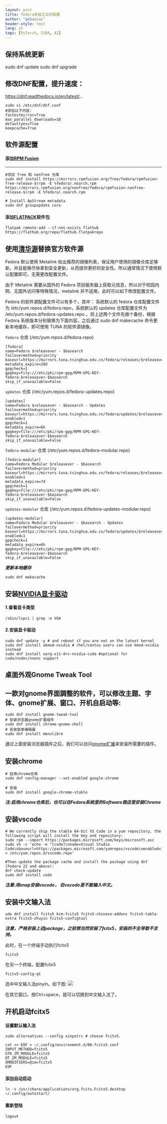 ```yaml
---
layout: post
title: fedora安装之后的配置
author: "gebaocai"
header-style: text
lang: zh
tags: [PyTorch, CUDA, AI]
---
```


保持系统更新
------
sudo dnf update
sudo dnf upgrade

修改DNF配置，提升速度：
------
https://dnf.readthedocs.io/en/latest/...

```
sudo vi /etc/dnf/dnf.conf
#添加以下内容:
fastestmirror=True
max_parallel_downloads=10
defaultyes=True
keepcache=True
```

软件源配置
------
#### 添加[RPM Fusion](https://rpmfusion.org/Configuration)
------

```
#添加 free 和 nonfree 仓库
sudo dnf install https://mirrors.rpmfusion.org/free/fedora/rpmfusion-free-release-$(rpm -E %fedora).noarch.rpm https://mirrors.rpmfusion.org/nonfree/fedora/rpmfusion-nonfree-release-$(rpm -E %fedora).noarch.rpm

# Install ApStream metadata
sudo dnf groupupdate core
```
#### 添加[FLATPACK](https://flatpak.org/setup/Fedora)软件包

```
flatpak remote-add --if-not-exists flathub https://flathub.org/repo/flathub.flatpakrepo
```

使用[清华源](https://mirrors.tuna.tsinghua.edu.cn/help/fedora/)替换官方软件源
------
Fedora 默认使用 Metalink 给出推荐的镜像列表，保证用户使用的镜像仓库足够新，并且能够尽快拿到安全更新，从而提供更好的安全性。所以通常情况下使用默认配置即可，无需更改配置文件。

由于 Metalink 需要从国外的 Fedora 项目服务器上获取元信息，所以对于校园内网、无国外访问等特殊情况，metalink 并不适用，此时可以如下修改配置文件。

Fedora 的软件源配置文件可以有多个，其中： 系统默认的 fedora 仓库配置文件为 /etc/yum.repos.d/fedora.repo，系统默认的 updates 仓库配置文件为 /etc/yum.repos.d/fedora-updates.repo 。将上述两个文件先做个备份，根据 Fedora 系统版本分别替换为下面内容，之后通过 sudo dnf makecache 命令更新本地缓存，即可使用 TUNA 的软件源镜像。

``fedora`` 仓库 (/etc/yum.repos.d/fedora.repo)
```
[fedora]
name=Fedora $releasever - $basearch
failovermethod=priority
baseurl=https://mirrors.tuna.tsinghua.edu.cn/fedora/releases/$releasever/Everything/$basearch/os/
metadata_expire=28d
gpgcheck=1
gpgkey=file:///etc/pki/rpm-gpg/RPM-GPG-KEY-fedora-$releasever-$basearch
skip_if_unavailable=False
```
``updates`` 仓库 (/etc/yum.repos.d/fedora-updates.repo)
```
[updates]
name=Fedora $releasever - $basearch - Updates
failovermethod=priority
baseurl=https://mirrors.tuna.tsinghua.edu.cn/fedora/updates/$releasever/Everything/$basearch/
enabled=1
gpgcheck=1
metadata_expire=6h
gpgkey=file:///etc/pki/rpm-gpg/RPM-GPG-KEY-fedora-$releasever-$basearch
skip_if_unavailable=False
```

``fedora-modular`` 仓库 (/etc/yum.repos.d/fedora-modular.repo)
```
[fedora-modular]
name=Fedora Modular $releasever - $basearch
failovermethod=priority
baseurl=https://mirrors.tuna.tsinghua.edu.cn/fedora/releases/$releasever/Modular/$basearch/os/
enabled=1
metadata_expire=7d
gpgcheck=1
gpgkey=file:///etc/pki/rpm-gpg/RPM-GPG-KEY-fedora-$releasever-$basearch
skip_if_unavailable=False
```

``updates-modular`` 仓库 (/etc/yum.repos.d/fedora-updates-modular.repo)
```
[updates-modular]
name=Fedora Modular $releasever - $basearch - Updates
failovermethod=priority
baseurl=https://mirrors.tuna.tsinghua.edu.cn/fedora/updates/$releasever/Modular/$basearch/
enabled=1
gpgcheck=1
metadata_expire=6h
gpgkey=file:///etc/pki/rpm-gpg/RPM-GPG-KEY-fedora-$releasever-$basearch
skip_if_unavailable=False
```

***更新本地缓存***
```
sudo dnf makecache
```

安装[NVIDIA显卡驱动](https://rpmfusion.org/Howto/NVIDIA)
------
#### 1.查看显卡类型
```
/sbin/lspci | grep -e VGA
```
#### 2.安装显卡驱动
```
sudo dnf update -y # and reboot if you are not on the latest kernel
sudo dnf install akmod-nvidia # rhel/centos users can use kmod-nvidia instead
sudo dnf install xorg-x11-drv-nvidia-cuda #optional for cuda/nvdec/nvenc support
```

桌面外观Gnome Tweak Tool
------
一款对gnome界面調整的软件，可以修改主题、字体、gnome扩展、窗口、开机自启动等:
------
```
sudo dnf install gnome-tweak-tool
# 安装浏览器gnome扩展组件
sudo dnf install chrome-gnome-shell
# 安装菜单编辑器
sudo dnf install menulibre
```
通过上面安装浏览器插件之后，我们可以访问[gnome扩展](https://extensions.gnome.org/)来安装所需要的插件。

安装chrome
------
```
# 启用chrome仓库
sudo dnf config-manager --set-enabled google-chrome

# 安装
sudo dnf install google-chrome-stable
```
***注:启用chrome仓库后，也可以在Fedora系统里的Software商店里安装Chrome***

安装vscode
------

```
# We currently ship the stable 64-bit VS Code in a yum repository, the following script will install the key and repository:
sudo rpm --import https://packages.microsoft.com/keys/microsoft.asc
sudo sh -c 'echo -e "[code]\nname=Visual Studio Code\nbaseurl=https://packages.microsoft.com/yumrepos/vscode\nenabled=1\ngpgcheck=1\ngpgkey=https://packages.microsoft.com/keys/microsoft.asc" > /etc/yum.repos.d/vscode.repo'

#Then update the package cache and install the package using dnf (Fedora 22 and above):
dnf check-update
sudo dnf install code
```

***注意:用snap安装vscode， 在vscode里不能输入中文。***


安装中文输入法
------
```
udo dnf install fcitx5 kcm-fcitx5 fcitx5-chinese-addons fcitx5-table-extra fcitx5-zhuyin fcitx5-configtool
```

***注意，严格安装上述package，之前想当然安装了fcitx5，安装的不全导致不支持。***

此时，在一个终端手动执行fcitx5

```
fcitx5
```

在另一个终端，配置fcitx5

```
fcitx5-config-qt
```

选中中文输入法pinyin。如下图:
![](/img/in-post/2023/fedora-config/select-input.png)


在其它窗口，按Ctrl+space，就可以切换到中文输入法了。

开机启动fcitx5
------

#### 设置默认输入法
```
sudo alternatives --config xinputrc # choose fcitx5.

cat << EOF > ~/.config/environment.d/00-fcitx5.conf
INPUT_METHOD=fcitx5
GTK_IM_MODULE=fcitx5
QT_IM_MODULE=fcitx5
XMODIFIERS=@im=fcitx5
EOF
```

#### 添加自动启动

```
ln -s /usr/share/applications/org.fcitx.Fcitx5.desktop ~/.config/autostart/
```

#### 重新登陆
```
logout
```